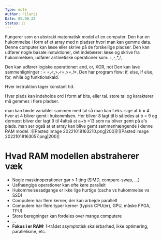 ```yaml
---
Type: note
Author: Filuris
Date: 05.09.22
Status: 📝
---
```


Fungerer som en abstrakt matematisk model af en computer. Den har en hukommelse i form af et array med n pladser hvori man kan gemme data. Denne computer kan læse eller skrive på de forskellige pladser. Den kan udfører nogle basale instuktioner, det indebærer: læse og skrive fra hukommelsen, udfører aritmetiske operationer som: +,-,*,/,

Den kan udfører logiske operationer: and, or, XOR, not
Den kan lave sammenligninger : = =,<,>,<=,>=,!=.
Den har program flow: if, else, if else, for, while og funktionskald.

Hver instruktion tager konstant tid. 

Hver plads kan indeholde ord i form af bits, eller tal. store tal og karakterer må gemmes i flere pladser.

man kan binde variabler sammen med tal så man kan f.eks. sige at b = 4 hvor at 4 bliver gemt i hukommlsen. Her bliver 8 lagt til b således at b = 9 og dernæst bliver der lagt 9 til 4altså at a+b =13 som nu bliver gemt på a's plads. man ser også at et array kan blive gemt sammenhængende i denne RAM model. 
![[Pasted image 20221018163210.png|200]]![[Pasted image 20221018163057.png|200]]
# Hvad RAM modellen abstraherer væk
- Nogle maskinoperationer gør > 1 ting (SIMD, compare-swap, ...)
- Uafhængige operationer kan ofte køre parallelt
- Hukommelsesadgange er ikke lige hurtige (cache vs hukommelse vs SSD)
- Computere har flere kerner, der kan arbejde parallelt
- Computere har flere typer kerner (typisk CPU(er), GPU, måske FPGA, TPU)
- Store beregninger kan fordeles over mange computere
- ...
- **Fokus i er RAM:** 1-trådet asymptotisk skalérbarhed, ikke optimering, parallelisme, etc.
